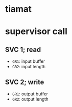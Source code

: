 # tiamat

# supervisor call

## SVC 1; read
- `GR1`: input buffer
- `GR2`: input length

## SVC 2; write
- `GR1`: output buffer
- `GR2`: output length
